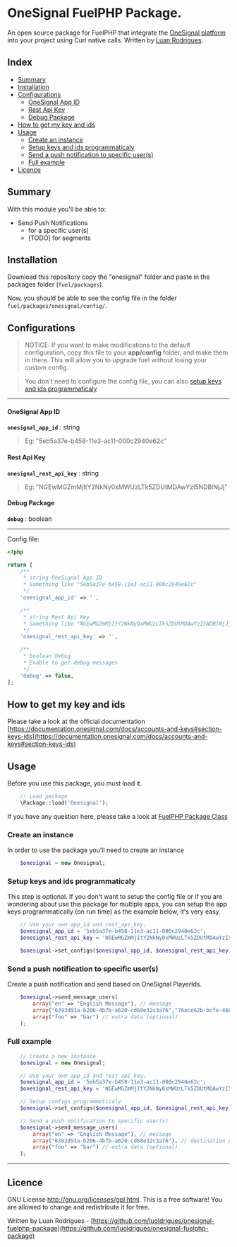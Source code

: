 OneSignal FuelPHP Package.
======================

An open source package for FuelPHP that integrate the [OneSignal platform](http://onesignal.com) into your project using Curl native calls. Written by [Luan Rodrigues](https://github.com/luoldrigues).


## Index
 * [Summary](#summary)
 * [Installation](#installation)
 * [Configurations](#configurations)
    * [OneSignal App ID](#onesignal-app-id)
    * [Rest Api Key](#rest-api-key)
    * [Debug Package](#debug-package)
 * [How to get my key and ids](#how-to-get-my-key-and-ids)
 * [Usage](#usage)
    * [Create an instance](#create-an-instance)
    * [Setup keys and ids programmaticaly](#setup-keys-and-ids-programmaticaly)
    * [Send a push notification to specific user(s)](#send-a-push-notification-to-specific-users)
    * [Full example](#full-example)
 * [Licence](#licence)


## Summary
With this module you'll be able to:

* Send Push Notifications
  * for a specific user(s)
  * [TODO] for segments


## Installation

Download this repository copy the "onesignal" folder and paste in the packages folder (`fuel/packages`).

Now, you should be able to see the config file in the folder `fuel/packages/onesignal/config/`.


## Configurations

> NOTICE:
> If you want to make modifications to the default configuration, copy this file to your **app/config** folder, and make them in there.
>This will allow you to upgrade fuel without losing your custom config.

>You don't need to configure the config file, you can also [setup keys and ids programmaticaly](#setup-keys-and-ids-programmaticaly)

------------------------------------------

#### OneSignal App ID
**`onesignal_app_id`** : string
> Eg: "5eb5a37e-b458-11e3-ac11-000c2940e62c"

#### Rest Api Key
**`onesignal_rest_api_key`** : string
> Eg: "NGEwMGZmMjItY2NkNy0xMWUzLTk5ZDUtMDAwYzI5NDBlNjJj"

#### Debug Package
**`debug`** : boolean

------------------------------------------

Config file:
```php
<?php

return [
    /**
     * string OneSignal App ID
     * Something like "5eb5a37e-b458-11e3-ac11-000c2940e62c"
     */
    'onesignal_app_id' => '',

    /**
     * string Rest Api Key
     * Something like "NGEwMGZmMjItY2NkNy0xMWUzLTk5ZDUtMDAwYzI5NDBlNjJj"
     */
    'onesignal_rest_api_key' => '',

    /**
     * boolean Debug
     * Enable to get debug messages
     */
    'debug' => false,
];
```


## How to get my key and ids
Please take a look at the official documentation [https://documentation.onesignal.com/docs/accounts-and-keys#section-keys-ids](https://documentation.onesignal.com/docs/accounts-and-keys#section-keys-ids)


## Usage
Before you use this package, you must load it.
```php
    // Load package
    \Package::load('Onesignal');
```
If you have any question here, please take a look at [FuelPHP Package Class](https://fuelphp.com/docs/classes/package.html)


### Create an instance
In order to use the package you'll need to create an instance
```php
    $onesignal = new Onesignal;
```


### Setup keys and ids programmaticaly
This step is optional. If you don't want to setup the config file or if you are wondering about use this package for multiple apps, you can setup the app keys programmatically (on run time) as the example below, it's very easy.
```php
    // Use your own app_id and rest_api_key.
    $onesignal_app_id = '5eb5a37e-b458-11e3-ac11-000c2940e62c';
    $onesignal_rest_api_key = 'NGEwMGZmMjItY2NkNy0xMWUzLTk5ZDUtMDAwYzI5NDBlNjJj';

    $onesignal->set_configs($onesignal_app_id, $onesignal_rest_api_key);
```


### Send a push notification to specific user(s)
Create a push notification and send based on OneSignal PlayerIds.
```php
    $onesignal->send_message_users(
        array("en" => "English Message"), // message
        array("6392d91a-b206-4b7b-a620-cd68e32c3a76","76ece62b-bcfe-468c-8a78-839aeaa8c5fa","8e0f21fa-9a5a-4ae7-a9a6-ca1f24294b86"), // destination player_ids
        array("foo" => "bar") // extra data (optional)
    );
```


### Full example
```php
    // Create a new instance
    $onesignal = new Onesignal;

    // Use your own app_id and rest_api_key.
    $onesignal_app_id = '5eb5a37e-b458-11e3-ac11-000c2940e62c';
    $onesignal_rest_api_key = 'NGEwMGZmMjItY2NkNy0xMWUzLTk5ZDUtMDAwYzI5NDBlNjJj';

    // Setup configs programmaticaly
    $onesignal->set_configs($onesignal_app_id, $onesignal_rest_api_key);

    // Send a push notification to specific user(s)
    $onesignal->send_message_users(
        array("en" => "English Message"), // message
        array("6392d91a-b206-4b7b-a620-cd68e32c3a76"), // destination player_ids
        array("foo" => "bar") // extra data (optional)
    );

```


-------------------------------------------------------------------
## Licence

GNU License <http://gnu.org/licenses/gpl.html>.
This is a free software! You are allowed to change and redistribute it for free.

Written by Luan Rodrigues - [https://github.com/luoldrigues/onesignal-fuelphp-package](https://github.com/luoldrigues/onesignal-fuelphp-package)
